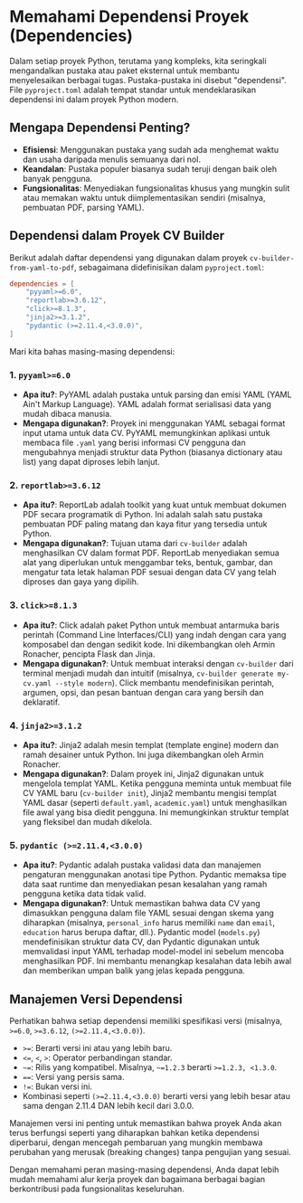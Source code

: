 # Memahami Dependensi Proyek (Dependencies)

Dalam setiap proyek Python, terutama yang kompleks, kita seringkali mengandalkan pustaka atau paket eksternal untuk membantu menyelesaikan berbagai tugas. Pustaka-pustaka ini disebut "dependensi". File `pyproject.toml` adalah tempat standar untuk mendeklarasikan dependensi ini dalam proyek Python modern.

## Mengapa Dependensi Penting?

-   **Efisiensi**: Menggunakan pustaka yang sudah ada menghemat waktu dan usaha daripada menulis semuanya dari nol.
-   **Keandalan**: Pustaka populer biasanya sudah teruji dengan baik oleh banyak pengguna.
-   **Fungsionalitas**: Menyediakan fungsionalitas khusus yang mungkin sulit atau memakan waktu untuk diimplementasikan sendiri (misalnya, pembuatan PDF, parsing YAML).

## Dependensi dalam Proyek CV Builder

Berikut adalah daftar dependensi yang digunakan dalam proyek `cv-builder-from-yaml-to-pdf`, sebagaimana didefinisikan dalam `pyproject.toml`:

```toml
dependencies = [
    "pyyaml>=6.0",
    "reportlab>=3.6.12",
    "click>=8.1.3",
    "jinja2>=3.1.2",
    "pydantic (>=2.11.4,<3.0.0)",
]
```

Mari kita bahas masing-masing dependensi:

### 1. `pyyaml>=6.0`

-   **Apa itu?**: PyYAML adalah pustaka untuk parsing dan emisi YAML (YAML Ain't Markup Language). YAML adalah format serialisasi data yang mudah dibaca manusia.
-   **Mengapa digunakan?**: Proyek ini menggunakan YAML sebagai format input utama untuk data CV. PyYAML memungkinkan aplikasi untuk membaca file `.yaml` yang berisi informasi CV pengguna dan mengubahnya menjadi struktur data Python (biasanya dictionary atau list) yang dapat diproses lebih lanjut.

### 2. `reportlab>=3.6.12`

-   **Apa itu?**: ReportLab adalah toolkit yang kuat untuk membuat dokumen PDF secara programatik di Python. Ini adalah salah satu pustaka pembuatan PDF paling matang dan kaya fitur yang tersedia untuk Python.
-   **Mengapa digunakan?**: Tujuan utama dari `cv-builder` adalah menghasilkan CV dalam format PDF. ReportLab menyediakan semua alat yang diperlukan untuk menggambar teks, bentuk, gambar, dan mengatur tata letak halaman PDF sesuai dengan data CV yang telah diproses dan gaya yang dipilih.

### 3. `click>=8.1.3`

-   **Apa itu?**: Click adalah paket Python untuk membuat antarmuka baris perintah (Command Line Interfaces/CLI) yang indah dengan cara yang komposabel dan dengan sedikit kode. Ini dikembangkan oleh Armin Ronacher, pencipta Flask dan Jinja.
-   **Mengapa digunakan?**: Untuk membuat interaksi dengan `cv-builder` dari terminal menjadi mudah dan intuitif (misalnya, `cv-builder generate my-cv.yaml --style modern`). Click membantu mendefinisikan perintah, argumen, opsi, dan pesan bantuan dengan cara yang bersih dan deklaratif.

### 4. `jinja2>=3.1.2`

-   **Apa itu?**: Jinja2 adalah mesin templat (template engine) modern dan ramah desainer untuk Python. Ini juga dikembangkan oleh Armin Ronacher.
-   **Mengapa digunakan?**: Dalam proyek ini, Jinja2 digunakan untuk mengelola templat YAML. Ketika pengguna meminta untuk membuat file CV YAML baru (`cv-builder init`), Jinja2 membantu mengisi templat YAML dasar (seperti `default.yaml`, `academic.yaml`) untuk menghasilkan file awal yang bisa diedit pengguna. Ini memungkinkan struktur templat yang fleksibel dan mudah dikelola.

### 5. `pydantic (>=2.11.4,<3.0.0)`

-   **Apa itu?**: Pydantic adalah pustaka validasi data dan manajemen pengaturan menggunakan anotasi tipe Python. Pydantic memaksa tipe data saat runtime dan menyediakan pesan kesalahan yang ramah pengguna ketika data tidak valid.
-   **Mengapa digunakan?**: Untuk memastikan bahwa data CV yang dimasukkan pengguna dalam file YAML sesuai dengan skema yang diharapkan (misalnya, `personal_info` harus memiliki `name` dan `email`, `education` harus berupa daftar, dll.). Pydantic model (`models.py`) mendefinisikan struktur data CV, dan Pydantic digunakan untuk memvalidasi input YAML terhadap model-model ini sebelum mencoba menghasilkan PDF. Ini membantu menangkap kesalahan data lebih awal dan memberikan umpan balik yang jelas kepada pengguna.

## Manajemen Versi Dependensi

Perhatikan bahwa setiap dependensi memiliki spesifikasi versi (misalnya, `>=6.0`, `>=3.6.12`, `(>=2.11.4,<3.0.0)`).

-   `>=`: Berarti versi ini atau yang lebih baru.
-   `<=`, `<`, `>`: Operator perbandingan standar.
-   `~=`: Rilis yang kompatibel. Misalnya, `~=1.2.3` berarti `>=1.2.3, <1.3.0`.
-   `==`: Versi yang persis sama.
-   `!=`: Bukan versi ini.
-   Kombinasi seperti `(>=2.11.4,<3.0.0)` berarti versi yang lebih besar atau sama dengan 2.11.4 DAN lebih kecil dari 3.0.0.

Manajemen versi ini penting untuk memastikan bahwa proyek Anda akan terus berfungsi seperti yang diharapkan bahkan ketika dependensi diperbarui, dengan mencegah pembaruan yang mungkin membawa perubahan yang merusak (breaking changes) tanpa pengujian yang sesuai.

Dengan memahami peran masing-masing dependensi, Anda dapat lebih mudah memahami alur kerja proyek dan bagaimana berbagai bagian berkontribusi pada fungsionalitas keseluruhan.
